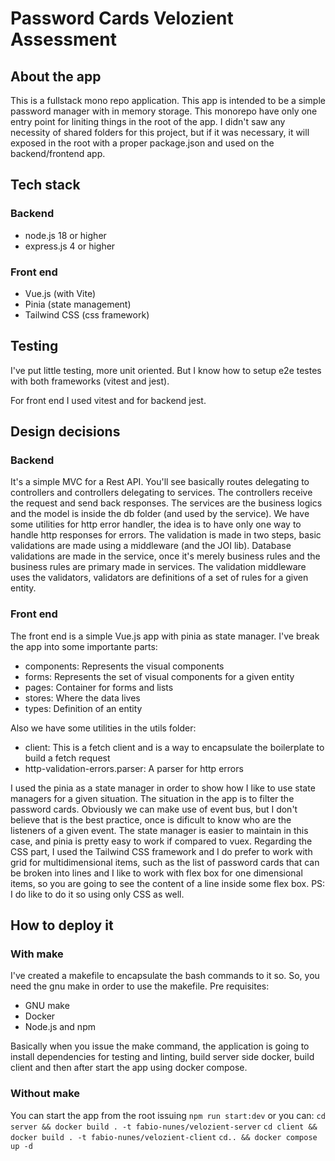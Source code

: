 # Password Cards Velozient Assessment

## About the app

This is a fullstack mono repo application. This app is intended to be a simple password manager with in memory storage.
This monorepo have only one entry point for liniting things in the root of the app. I didn't saw any necessity of shared folders for this project, but if it was necessary, it will exposed in the root with a proper package.json and used on the backend/frontend app.

## Tech stack

### Backend

* node.js 18 or higher
* express.js 4 or higher

### Front end

* Vue.js (with Vite)
* Pinia (state management)
* Tailwind CSS (css framework)

## Testing

I've put little testing, more unit oriented. But I know how to setup e2e testes with both frameworks (vitest and jest).

For front end I used vitest and for backend jest.

## Design decisions

### Backend

It's a simple MVC for a Rest API. 
You'll see basically routes delegating to controllers and controllers delegating to services. The controllers receive the request and send back responses. The services are the business logics and the model is inside the db folder (and used by the service).
We have some utilities for http error handler, the idea is to have only one way to handle http responses for errors.
The validation is made in two steps, basic validations are made using a middleware (and the JOI lib). Database validations are made in the service, once it's merely business rules and the business rules are primary made in services.
The validation middleware uses the validators, validators are definitions of a set of rules for a given entity.

### Front end

The  front end is a simple Vue.js app with pinia as state manager.
I've break the app into some importante parts:
* components: Represents the visual components
* forms: Represents the set of visual components for a given entity
* pages: Container for forms and lists
* stores: Where the data lives
* types: Definition of an entity

Also we have some utilities in the utils folder:
* client: This is a fetch client and is a way to encapsulate the boilerplate to build a fetch request
* http-validation-errors.parser: A parser for http errors

I used the pinia as a state manager in order to show how I like to use state managers for a given situation. The situation in the app is to filter the password cards. Obviously we can make use of event bus, but I don't believe that is the best practice, once is dificult to know who are the listeners of a given event. The state manager is easier to maintain in this case, and pinia is pretty easy to work if compared to vuex.
Regarding the CSS part, I used the Tailwind CSS framework and I do prefer to work with grid for multidimensional items, such as the list of password cards that can be broken into lines and I like to work with flex box for one dimensional items, so you are going to see the content of a line inside some flex box. PS: I do like to do it so using only CSS as well.

## How to deploy it

### With make
I've created a makefile to encapsulate the bash commands to it so.
So, you need the gnu make in order to use the makefile.
Pre requisites:
* GNU make
* Docker
* Node.js and npm

Basically when you issue the make command, the application is going to install dependencies for testing and linting, build server side docker, build client and then after start the app using docker compose.

### Without make

You can start the app from the root issuing `npm run start:dev` or you can:
`cd server && docker build . -t fabio-nunes/velozient-server`
`cd client && docker build . -t fabio-nunes/velozient-client`
`cd.. && docker compose up -d`

